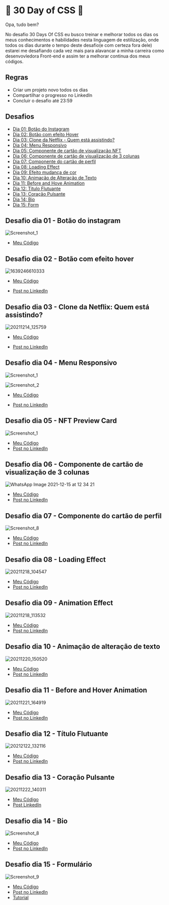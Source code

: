 # 🚀 30 Day of CSS 🚀

Opa, tudo bem?

No desafio 30 Days Of CSS eu busco treinar e melhorar todos os dias os meus conhecimentos e habilidades nesta linguagem de estilização, onde todos os dias durante o tempo deste desafio(e com certeza fora dele) estarei me desafiando cada vez mais para alavancar a minha carreira como desenvovledora Front-end e assim ter a melhorar continua dos meus códigos.

## Regras 

* Criar um projeto novo todos os dias
* Compartilhar o progresso no LinkedIn
* Concluir o desafio até 23:59 

## Desafios 

* [Dia 01: Botão do Instagram](#id01)
* [Dia 02: Botão com efeito Hover](#id02)
* [Dia 03: Clone da Netflix - Quem está assistindo? ](#id03)
* [Dia 04: Menu Responsivo](#id04)
* [Dia 05: Componente de cartão de visualização NFT](#id05)
* [Dia 06: Componente de cartão de visualização de 3 colunas](#id06)
* [Dia 07: Componente do cartão de perfil](#id07)
* [Dia 08: Loading Effect](#id08)
* [Dia 09: Efeito mudança de cor](#id09)
* [Dia 10: Animação de Alteração de Texto](#id10)
* [Dia 11: Before and Hove Animation](#id11)
* [Dia 12: Título Flutuante](#id12)
* [Dia 13: Coração Pulsante](#id13)
* [Dia 14: Bio](#id14)
* [Dia 15: Form](#id15)

## Desafio dia 01 - Botão do instagram <a name="id01"></a> 

![Screenshot_1](https://user-images.githubusercontent.com/71856519/145891590-eeeb35ea-6f11-458e-9476-bf2ab5d8b917.png)

* [Meu Código](https://github.com/analuisadev/30-Days-of-CSS/tree/main/30DaysOfCSS/day1)


## Desafio dia 02 - Botão com efeito hover <a name="id02"></a>

![1639246610333](https://user-images.githubusercontent.com/71856519/145902301-1d4a5ce2-0105-45fd-a826-07640982b671.gif)

* [Meu Código](https://github.com/analuisadev/30-Days-of-CSS/tree/main/30DaysOfCSS/day2)

* [Post no LinkedIn](https://www.linkedin.com/posts/ana-luisa-_github-css-html-activity-6875498618846011392-3vhl)

## Desafio dia 03 - Clone da Netflix: Quem está assistindo? <a name="id03"></a>

![20211214_125759](https://user-images.githubusercontent.com/71856519/146034373-6dff877f-1146-40d1-a85c-9c395c8f5639.gif)

* [Meu Código](https://github.com/analuisadev/30-Days-of-CSS/tree/main/30DaysOfCSS/day3)

* [Post no LinkedIn](https://www.linkedin.com/feed/update/urn:li:activity:6876177333997338624/)

## Desafio dia 04 - Menu Responsivo <a name="id04"></a>

![Screenshot_1](https://user-images.githubusercontent.com/71856519/145903003-9445563f-9a9c-4d68-bf78-ae395387968f.png)

![Screenshot_2](https://user-images.githubusercontent.com/71856519/145903015-cbc262c3-ec14-480d-ba59-eae195db0044.png)

* [Meu Código](https://github.com/analuisadev/30-Days-of-CSS/tree/main/30DaysOfCSS/day4)

* [Post no LinkedIn](https://www.linkedin.com/posts/ana-luisa-_html-github-trabalho-activity-6876517890087022592-8XZT)

## Desafio dia 05 - NFT Preview Card <a name="id05"></a>

![Screenshot_1](https://user-images.githubusercontent.com/71856519/146084647-80a529ea-8d89-46e1-b22a-bf960180b0bb.png)

* [Meu Código](https://github.com/analuisadev/30-Days-of-CSS/tree/main/30DaysOfCSS/day5)
* [Post no LinkedIn](https://www.linkedin.com/feed/update/urn:li:activity:6876643111565578240/)

## Desafio dia 06 - Componente de cartão de visualização de 3 colunas<a name="id06"></a>

![WhatsApp Image 2021-12-15 at 12 34 21](https://user-images.githubusercontent.com/71856519/146246543-e979248d-a30f-4f5e-acda-584c0c8e6b67.jpeg)

* [Meu Código](https://github.com/analuisadev/30-Days-of-CSS/tree/main/30DaysOfCSS/day6)
* [Post no LinkedIn](https://www.linkedin.com/posts/ana-luisa-_github-html-css-activity-6878111857387859968-l6TL)


## Desafio dia 07 - Componente do cartão de perfil<a name="id07"></a>

![Screenshot_8](https://user-images.githubusercontent.com/71856519/146553658-64f65cdf-d116-4518-8b8f-489c34080687.png)

* [Meu Código](https://github.com/analuisadev/30-Days-of-CSS/tree/main/30DaysOfCSS/day7)
* [Post no LinkedIn](https://www.linkedin.com/posts/ana-luisa-_github-html-css-activity-6878308783160913920-fwOr)

## Desafio dia 08 - Loading Effect<a name="id08"></a>

![20211218_104547](https://user-images.githubusercontent.com/71856519/146643304-c541658a-a727-423f-b2df-38ffd3a90a5c.gif)

* [Meu Código](https://github.com/analuisadev/30-Days-of-CSS/tree/main/30DaysOfCSS/day8)
* [Post no LinkedIn](https://www.linkedin.com/posts/ana-luisa-_css-github-html-activity-6878725349094567937-u_07)

## Desafio dia 09 - Animation Effect<a name="id09"></a>

![20211218_113532](https://user-images.githubusercontent.com/71856519/146644797-49fe6665-4989-41c1-97a6-b4a2341df83b.gif)

* [Meu Código](https://github.com/analuisadev/30-Days-of-CSS/tree/main/30DaysOfCSS/day9)
* [Post no LinkedIn](https://www.linkedin.com/posts/ana-luisa-_github-animation-html-activity-6879067149709713408-ECDG)


## Desafio dia 10 - Animação de alteração de texto<a name="id10"></a>

![20211220_150520](https://user-images.githubusercontent.com/71856519/146812981-b06eb91b-725f-4f8c-9351-b959d6587e0e.gif)

* [Meu Código](https://github.com/analuisadev/30-Days-of-CSS/tree/main/30DaysOfCSS/day10)
* [Post no LinkedIn](https://www.linkedin.com/posts/ana-luisa-_github-html-css-activity-6879410292699258880-CoHE)


## Desafio dia 11 - Before and Hover Animation<a name="id11"></a>

![20211221_164919](https://user-images.githubusercontent.com/71856519/146989658-c1b16074-6d2f-4104-912d-5144ca8043ab.gif)

* [Meu Código](https://github.com/analuisadev/30-Days-of-CSS/tree/main/30DaysOfCSS/day11)
* [Post no LinkedIn](https://www.linkedin.com/posts/ana-luisa-_github-animation-html-activity-6879781964333793280--pAF)

## Desafio dia 12 - Título Flutuante<a name="id12"></a>

![20212122_132116](https://user-images.githubusercontent.com/71856519/147123762-14151715-c452-4ba4-8255-51a4aa7dbfe5.gif)

* [Meu Código](https://github.com/analuisadev/30-Days-of-CSS/tree/main/30DaysOfCSS/day12)
* [Post no LinkedIn](https://www.linkedin.com/posts/ana-luisa-_github-animation-frontend-activity-6880085579019677696-9b66)

## Desafio dia 13 - Coração Pulsante<a name="id13"></a>

![20211222_140311](https://user-images.githubusercontent.com/71856519/147129229-e66af063-1a71-4780-93de-f7e0ba17102b.gif)

* [Meu Código](https://github.com/analuisadev/30-Days-of-CSS/tree/main/30DaysOfCSS/day13)
* [Post LinkedIn]()


## Desafio dia 14 - Bio<a name="id14"></a>

![Screenshot_8](https://user-images.githubusercontent.com/71856519/147282724-23f838f8-ecc6-4be0-9706-99baaf8c8696.png)

* [Meu Código](https://github.com/analuisadev/30-Days-of-CSS/tree/main/30DaysOfCSS/day14)
* [Post no LinkedIn]()


## Desafio dia 15 - Formulário<a name="id15"></a>

![Screenshot_9](https://user-images.githubusercontent.com/71856519/147370312-01dee8b0-bc72-45b4-8f89-2450524a9dfc.png)

* [Meu Código](https://github.com/analuisadev/30-Days-of-CSS/tree/main/30DaysOfCSS/day15)
* [Post no LinkedIn]()
* [Tutorial](https://www.youtube.com/watch?v=MkXuQ9CcHqU)
